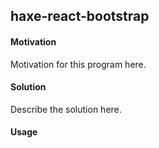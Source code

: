 
## haxe-react-bootstrap

#### Motivation
Motivation for this program here.

#### Solution 
Describe the solution here.

#### Usage
```

```
